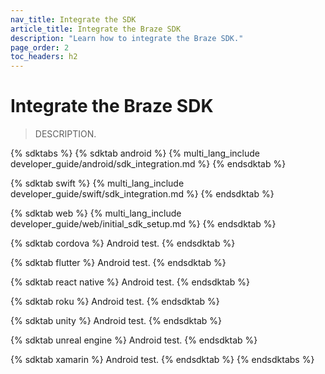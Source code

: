 ```yaml
---
nav_title: Integrate the SDK
article_title: Integrate the Braze SDK
description: "Learn how to integrate the Braze SDK."
page_order: 2
toc_headers: h2
---
```


# Integrate the Braze SDK

> DESCRIPTION.

{% sdktabs %}
{% sdktab android %}
{% multi_lang_include developer_guide/android/sdk_integration.md %}
{% endsdktab %}

{% sdktab swift %}
{% multi_lang_include developer_guide/swift/sdk_integration.md %}
{% endsdktab %}

{% sdktab web %}
{% multi_lang_include developer_guide/web/initial_sdk_setup.md %}
{% endsdktab %}

{% sdktab cordova %}
Android test.
{% endsdktab %}

{% sdktab flutter %}
Android test.
{% endsdktab %}

{% sdktab react native %}
Android test.
{% endsdktab %}

{% sdktab roku %}
Android test.
{% endsdktab %}

{% sdktab unity %}
Android test.
{% endsdktab %}

{% sdktab unreal engine %}
Android test.
{% endsdktab %}

{% sdktab xamarin %}
Android test.
{% endsdktab %}
{% endsdktabs %}
